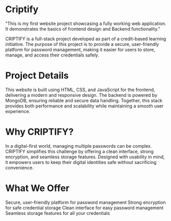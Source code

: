 # Criptify
"This is my first website project showcasing a fully working web application. It demonstrates the basics of frontend design and Backend functionality."

CRIPTIFY is a full-stack project developed as part of a credit-based learning initiative. The purpose of this project is to provide a secure, user-friendly platform for password management, making it easier for users to store, manage, and access their credentials safely.

# Project Details
This website is built using HTML, CSS, and JavaScript for the frontend, delivering a modern and responsive design. The backend is powered by MongoDB, ensuring reliable and secure data handling. Together, this stack provides both performance and scalability while maintaining a smooth user experience.

# Why CRIPTIFY?
In a digital-first world, managing multiple passwords can be complex. CRIPTIFY simplifies this challenge by offering a clean interface, strong encryption, and seamless storage features. Designed with usability in mind, it empowers users to keep their digital identities safe without sacrificing convenience.

# What We Offer
Secure, user-friendly platform for password management
Strong encryption for safe credential storage
Clean interface for easy password management
Seamless storage features for all your credentials
